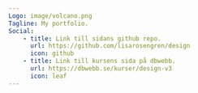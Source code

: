 ```yaml
---
Logo: image/volcano.png
Tagline: My portfolio.
Social:
    - title: Link till sidans github repo.
      url: https://github.com/lisarosengren/design
      icon: github
    - title: Link till kursens sida på dbwebb.
      url: https://dbwebb.se/kurser/design-v3
      icon: leaf
---
```

